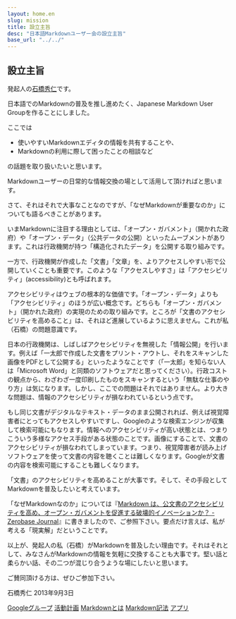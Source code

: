 ```yaml
---
layout: home.en
slug: mission
title: 設立主旨
desc: "日本語Markdownユーザー会の設立主旨"
base_url: "../../"
---
```


## 設立主旨

発起人の[石橋秀仁]です。

日本語でのMarkdownの普及を推し進めたく、Japanese Markdown User Groupを作ることにしました。

ここでは

- 使いやすいMarkdownエディタの情報を共有することや、
- Markdownの利用に際して困ったことの相談など

の話題を取り扱いたいと思います。

Markdownユーザーの日常的な情報交換の場として活用して頂ければと思います。

さて、それはそれで大事なことなのですが、「なぜMarkdownが重要なのか」についても語るべきことがあります。

いまMarkdownに注目する理由としては、「オープン・ガバメント」（開かれた政府）や「オープン・データ」（公共データの公開）といったムーブメントがあります。これは行政機関が持つ「構造化されたデータ」を公開する取り組みです。

一方で、行政機関が作成した「文書」「文章」を、よりアクセスしやすい形で公開していくことも重要です。このような「アクセスしやすさ」は「アクセシビリティ」(accessibility)とも呼ばれます。

アクセシビリティはウェブの根本的な価値です。「オープン・データ」よりも「アクセシビリティ」のほうが広い概念です。どちらも「オープン・ガバメント」（開かれた政府）の実現のための取り組みです。ところが「文書のアクセシビリティを高めること」は、それほど進展しているように思えません。これが私（石橋）の問題意識です。

日本の行政機関は、しばしばアクセシビリティを無視した「情報公開」を行います。例えば「一太郎で作成した文書をプリント・アウトし、それをスキャンした画像をPDFとして公開する」といったようなことです（「一太郎」を知らない人は「Microsoft Word」と同類のソフトウェアだと思ってください）。行政コストの観点から、わざわざ一度印刷したものをスキャンするという「無駄な仕事のやり方」は気になります。しかし、ここでの問題はそれではありません。より大きな問題は、情報のアクセシビリティが損なわれているという点です。

もし同じ文書がデジタルなテキスト・データのまま公開されれば、例えば視覚障害者にとってもアクセスしやすいですし、Googleのような検索エンジンが収集して検索可能にもなります。情報へのアクセシビリティが高い状態とは、つまりこういう多様なアクセス手段がある状態のことです。画像にすることで、文書のアクセシビリティが損なわれてしまっています。つまり、視覚障害者が読み上げソフトウェアを使って文書の内容を聴くことは難しくなります。Googleが文書の内容を検索可能にすることも難しくなります。

「文書」のアクセシビリティを高めることが大事です。そして、その手段としてMarkdownを普及したいと考えています。

「なぜMarkdownなのか」については『[Markdown は、公文書のアクセシビリティを高め、オープン・ガバメントを促進する破壊的イノベーションか？ - Zerobase Journal]』に書きましたので、ご参照下さい。要点だけ言えば、私が考える「現実解」だということです。

以上が、発起人の私（石橋）がMarkdownを普及したい理由です。それはそれとして、みなさんがMarkdownの情報を気軽に交換することも大事です。堅い話と柔らかい話、その二つが混じり合うような場にしたいと思います。

ご賛同頂ける方は、ぜひご参加下さい。

石橋秀仁
2013年9月3日

[石橋秀仁]: http://ja.ishibashihideto.net/
[Markdown は、公文書のアクセシビリティを高め、オープン・ガバメントを促進する破壊的イノベーションか？ - Zerobase Journal]: http://zerobase.jp/blog/2013/03/_markdown.html

<div class="btn-group">
  <a href="{{ site.googlegroup_link }}" class="btn btn-primary btn-lg" onclick="_gaq.push(['_trackEvent', 'Next actions', 'From Top', 'Go markdown-ja']);" target="_blank">Googleグループ</a>
  <a href="{{ site.trello_link }}" class="btn btn-info btn-lg" onclick="_gaq.push(['_trackEvent', 'Next actions', 'From Top', 'To Trello']);" target="_blank">活動計画</a>
  <a href="/what-is-markdown/" class="btn btn-default btn-lg" onclick="_gaq.push(['_trackEvent', 'Next actions', 'From Top', 'Next What-is-markdown']);">Markdownとは</a>
  <a href="/syntax/" class="btn btn-default btn-lg" onclick="_gaq.push(['_trackEvent', 'Next actions', 'From Top', 'To Syntax']);">Markdown記法</a>
  <a href="/apps/" class="btn btn-default btn-lg" onclick="_gaq.push(['_trackEvent', 'Next actions', 'From Top', 'To Apps']);">アプリ</a>
</div>
